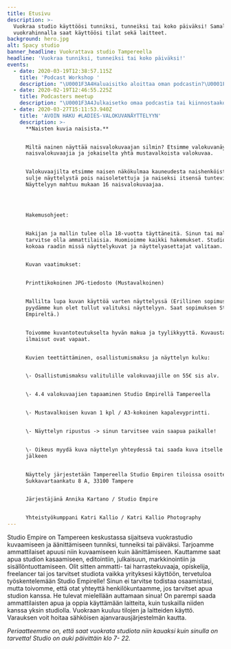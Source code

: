 ```yaml
---
title: Etusivu
description: >-
  Vuokraa studio käyttöösi tunniksi, tunneiksi tai koko päiväksi! Samalla
  vuokrahinnalla saat käyttöösi tilat sekä laitteet.
background: hero.jpg
alt: Spacy studio
banner_headline: Vuokrattava studio Tampereella
headline: 'Vuokraa tunniksi, tunneiksi tai koko päiväksi!'
events:
  - date: 2020-03-19T12:38:57.115Z
    title: 'Podcast Workshop '
    description: "\U0001F3A4Haluaisitko aloittaa oman podcastin?\U0001F3A4\n\nWorkshopin aikana pohditaan, miten sinä voisit aloittaa podcastin, kuka on kohderyhmäsi ja miten podcasteja markkinoidaan ja tuotteistetaan. Workshopin aikana myös kasataan studio äänityskuntoon ja testaillaan mikkejä ja podcastin editointia. \n\nOma muistikortti (SD-kortti, Class 10) ja muistiinpanovälineet siis mukaan, nyt tulee tietoa! \n\nIlmoittaudu viim. 19.3.2020-> <https://forms.gle/2cgNEsFXVSWocR47A>\n\nWorkshopin hinta on 55e sis alv.\n\nOta yhteyttä: \\\nAnnika K \U0001F469\U0001F3FC\n\n+35840 6633036\n\nannika@vuokrattavastudio.com"
  - date: 2020-02-19T12:46:55.225Z
    title: Podcasters meetup
    description: "\U0001F3A4Julkaisetko omaa podcastia tai kiinnostaako podcastin aloittaminen? Haluaisitko verkostoitua muiden podcasteista kiinnostuneiden kanssa?\U0001F3A4\\\n\\\nBisnesvallankumous ja Ilmaisuvaivoja podcastien Annika, Maria, Kirsi ja Zaida järjestävät podcastaajille ja podcasteista kiinnostuneille tapaamisen 19.2. klo 17:30 alkaen Tampereen Crazy Townilla.\\\n\\\nTapaamisella pääset esittelemään lyhyesti oman podcastisi, keskustelemaan vapaasti podcasteista ja kuulemaan konkareiden kokemuksia ja vinkkejä.\\\n\\\nTapahtumassa on puhumassa Juhani Pajunen Suomen Podcastmediasta. \\\n\\\nTämä on meetuppien ensimmäinen tapaamiskerta. Jatkossa meetupit toteutetaan erilaisista aiheista. Ainakin aiheista podcastien markkinointi, tekniikka ja julkaisu. \\\n\\\nILMOITTAUDU MUKAAN [https://forms.gle/cSGwHiNg9UJtP9g79](https://forms.gle/cSGwHiNg9UJtP9g79?fbclid=IwAR3f-6-otcvBM9kEAosbgPy-BcTfZlGT6IMC0sebtbkqIlmo-LqSM8MF92w)\\\nniin osaamme varata oikean määrän tarjottavaa!\\\n\\\nLUE LISÄÄ https://www.facebook.com/events/493732054611285/\\\n\\\nYhteistyössä Suomen Podcastmedia, Studio Empire ja Crazy Town\\\n[www.vuokrattavastudio.com](https://l.facebook.com/l.php?u=http%3A%2F%2Fwww.vuokrattavastudio.com%2F%3Ffbclid%3DIwAR30PCr9eDjL4ivysrKrMp7fX-YfyWhWtEVTr-XKaXpXLysWfHO8iXqHy5c&h=AT02h8HWZZqVKOKO6dXNJnH_Z7KtiLs7N39m6AmvyPI4b6hwTAdW81G4p2zB7WReQN0IOhIUCxEYgaXJsXnrH91ggANmVsp7_pfPzsQjKTAdOq0a9EcASybLlXPHdaVyHXVxat8FKA) // [www.crazytown.fi](https://l.facebook.com/l.php?u=http%3A%2F%2Fwww.crazytown.fi%2F%3Ffbclid%3DIwAR2a1BLzl9eW04g9272wIr3TlLvVn_5Bai1Zp7tEX4m_JYQbT37PBE5vYKs&h=AT3vJT0NhHeb3F7H4XoRxVdZf5ELlzKZEH4OwPfNp0BjIv9AWQPLo8PpTxxAHKbCZraM0voCwrLs0o3OOXefiS2PTQvbrPZVWsRnHxuQSegrFdgoXVKQUuf4fmXPO0Y68XYTZPel1Q)\\\n\\\nKuuntele\U0001F3A7\\\nBisnesvallankumous: [https://anchor.fm/bisnesvallankumous-podcast](https://anchor.fm/bisnesvallankumous-podcast?fbclid=IwAR3Udyg05wNinxefQn2E1CmvVjjRe5Ixyx8bo4jkEm6s1rwqzEVmgIG4LWM)\\\nIlmaisuvaivoja: [https://www.supla.fi/ohjelmat/ilmaisuvaivoja](https://www.supla.fi/ohjelmat/ilmaisuvaivoja?fbclid=IwAR0FE1uDIpu8Da2SZKKJzlafG4uaVLaRLWbqo_YKxrKE3kuxk3RSLfeJUoo)"
  - date: 2020-03-27T15:11:53.940Z
    title: 'AVOIN HAKU #LADIES-VALOKUVANÄYTTELYYN'
    description: >-
      **Naisten kuvia naisista.**


      Miltä nainen näyttää naisvalokuvaajan silmin? Etsimme valokuvanäyttelyyn
      naisvalokuvaajia ja jokaiselta yhtä mustavalkoista valokuvaa.


      Valokuvaajilta etsimme naisen näkökulmaa kauneudesta naishenköistä. Emme
      sulje näyttelystä pois naisoletettuja ja naiseksi itsensä tuntevia.
      Näyttelyyn mahtuu mukaan 16 naisvalokuvaajaa.




      Hakemusohjeet:


      Hakijan ja mallin tulee olla 18-vuotta täyttäneitä. Sinun tai mallin ei
      tarvitse olla ammattilaisia. Huomioimme kaikki hakemukset. Studio Empire
      kokoaa raadin missä näyttelykuvat ja näyttelyasettajat valitaan.


      Kuvan vaatimukset:


      Printtikokoinen JPG-tiedosto (Mustavalkoinen)


      Mallilta lupa kuvan käyttöä varten näyttelyssä (Erillinen sopimus, jota
      pyydämme kun olet tullut valituksi näyttelyyn. Saat sopimuksen Studio
      Empireltä.)


      Toivomme kuvantoteutukselta hyvän makua ja tyylikkyyttä. Kuvaustapa ja
      ilmaisut ovat vapaat.


      Kuvien teettättäminen, osallistumismaksu ja näyttelyn kulku:


      \- Osallistumismaksu valitulille valokuvaajille on 55€ sis alv.


      \- 4.4 valokuvaajien tapaaminen Studio Empirellä Tampereella


      \- Mustavalkoisen kuvan 1 kpl / A3-kokoinen kapalevyprintti.


      \- Näyttelyn ripustus -> sinun tarvitsee vain saapua paikalle!


      \- Oikeus myydä kuva näyttelyn yhteydessä tai saada kuva itselle näyttelyn
      jälkeen


      Näyttely järjestetään Tampereella Studio Empiren tiloissa osoitteessa
      Sukkavartaankatu 8 A, 33100 Tampere


      Järjestäjänä Annika Kartano / Studio Empire


      Yhteistyökumppani Katri Kallio / Katri Kallio Photography
---
```

Studio Empire on Tampereen keskustassa sijaitseva vuokrastudio kuvaamiseen ja äänittämiseen tunniksi, tunneiksi tai päiväksi. Tarjoamme ammattilaiset apuusi niin kuvaamiseen kuin äänittämiseen. Kauttamme saat apua studion kasaamiseen, editointiin, julkaisuun, markkinointiin ja sisällöntuottamiseen.  Olit sitten ammatti- tai harrastekuvaaja, opiskelija, freelancer tai jos tarvitset studiota vaikka yrityksesi käyttöön, tervetuloa työskentelemään Studio Empirelle! Sinun ei tarvitse todistaa osaamistasi, mutta toivomme, että otat yhteyttä henkilökuntaamme, jos tarvitset apua studion kanssa. He tulevat mielellään auttamaan sinua! On parempi saada ammattilaisten apua ja oppia käyttämään laitteita, kuin tuskailla niiden kanssa yksin studiolla. Vuokraan kuuluu tilojen ja laitteiden käyttö. Varauksen voit hoitaa sähköisen ajanvarausjärjestelmän kautta.

*Periaatteemme on, että saat vuokrata studiota niin kauaksi kuin sinulla on tarvetta! Studio on auki päivittäin klo 7- 22.*
